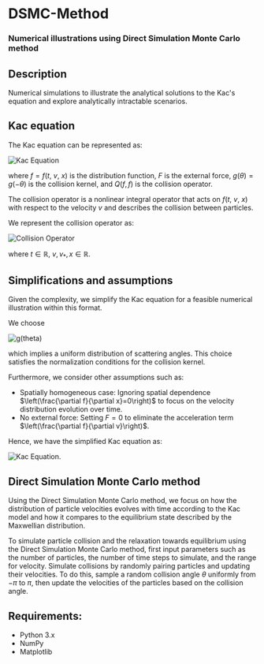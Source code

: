 # DSMC-Method

 ### Numerical illustrations using Direct Simulation Monte Carlo method

<h2>Description</h2>
Numerical simulations to illustrate the analytical solutions to the Kac's equation
and explore analytically intractable scenarios.
<br />

<h2>Kac equation</h2>

The Kac equation can be represented as:

![Kac Equation](https://latex.codecogs.com/svg.latex?\frac{\partial&space;f}{\partial&space;t}&space;+&space;v\&space;\frac{\partial&space;f}{\partial&space;x}&space;+&space;F\&space;\frac{\partial&space;f}{\partial&space;v}&space;=&space;Q(f,f))

where $f = f(t,\ v,\ x)$ is the distribution function, $F$ is the external force, $g(\theta) = g( - \theta)$ is the collision kernel, and $Q(f, f)$ is the collision operator.

The collision operator is a nonlinear integral operator that acts on $f(t,\ v,\ x)$ with respect to the velocity $v$ and describes the collision between particles.

We represent the collision operator as:

![Collision Operator](https://latex.codecogs.com/svg.latex?Q(f,f)&space;=&space;\int_{-&space;\infty}^{\infty}{\int_{-&space;\pi}^{\pi}{g(\theta)f(v'\&space;)f(v_{*}'\&space;)&space;d\theta\&space;dv_{*}}}&space;-&space;\int_{-&space;\infty}^{\infty}{\int_{-&space;\pi}^{\pi}{g(\theta)f(v)f(v_{*}\&space;)&space;d\theta\&space;dv_{*}}})

where $t \in \mathbb{R}$, $v,v_{*},x \in \mathbb{R}$.



<h2>Simplifications and assumptions</h2>

Given the complexity, we simplify the Kac equation for a feasible numerical illustration within this format.

We choose

![g(theta)](https://latex.codecogs.com/svg.latex?g(\theta)=\frac{1}{2\pi},\%20%5Clabel%7Beq%3A%20g%7D)

which implies a uniform distribution of scattering angles. This choice satisfies the normalization conditions for the collision kernel.

Furthermore, we consider other assumptions such as:

- Spatially homogeneous case: Ignoring spatial dependence $\left(\frac{\partial f}{\partial x}=0\right)$ to focus on the velocity distribution evolution over time.
- No external force: Setting $F=0$ to eliminate the acceleration term $\left(\frac{\partial f}{\partial v}\right)$.

Hence, we have the simplified Kac equation as:

![Kac Equation](https://latex.codecogs.com/svg.latex?\frac{\partial&space;f}{\partial&space;t}&space;=&space;Q(f,f)).

<h2>Direct Simulation Monte Carlo method</h2>

Using the Direct Simulation Monte Carlo method, we focus on how the distribution of particle velocities evolves with time according to the Kac model and how it compares to the equilibrium state described by the Maxwellian distribution.
<br />

To simulate particle collision and the relaxation towards equilibrium using the Direct Simulation Monte Carlo method, first input parameters such as the number of particles, the number of time steps to simulate, and the range for velocity. Simulate collisions by randomly pairing particles and updating their velocities. To do this, sample a random collision angle $\theta$ uniformly from $-\pi$ to $\pi$, then update the velocities of the particles based on the collision angle.

## Requirements:
- Python 3.x
- NumPy
- Matplotlib
